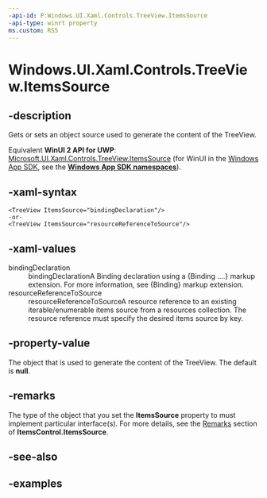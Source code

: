 ```yaml
---
-api-id: P:Windows.UI.Xaml.Controls.TreeView.ItemsSource
-api-type: winrt property
ms.custom: RS5
---
```


<!-- Property syntax.
public object ItemsSource { get;  set; }
-->

# Windows.UI.Xaml.Controls.TreeView.ItemsSource

## -description

Gets or sets an object source used to generate the content of the TreeView.

Equivalent **WinUI 2 API for UWP**: [Microsoft.UI.Xaml.Controls.TreeView.ItemsSource](/windows/winui/api/microsoft.ui.xaml.controls.treeview.itemssource) (for WinUI in the [Windows App SDK](/windows/apps/windows-app-sdk/), see the **[Windows App SDK namespaces](/windows/windows-app-sdk/api/winrt/)**).

## -xaml-syntax

```xaml
<TreeView ItemsSource="bindingDeclaration"/>
-or-
<TreeView ItemsSource="resourceReferenceToSource"/>
```

## -xaml-values

<dl><dt>bindingDeclaration</dt><dd>bindingDeclarationA Binding declaration using a {Binding ....} markup extension. For more information, see {Binding} markup extension.</dd>
<dt>resourceReferenceToSource</dt><dd>resourceReferenceToSourceA resource reference to an existing iterable/enumerable items source from a resources collection. The resource reference must specify the desired items source by key.</dd>
</dl>

## -property-value

The object that is used to generate the content of the TreeView. The default is **null**.

## -remarks

The type of the object that you set the **ItemsSource** property to must implement particular interface(s). For more details, see the [Remarks](/uwp/api/windows.ui.xaml.controls.itemscontrol.itemssource#remarks) section of **ItemsControl.ItemsSource**.

## -see-also

## -examples

